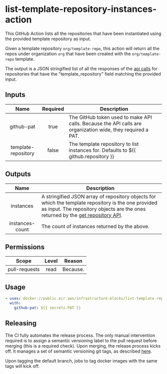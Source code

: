 # list-template-repository-instances-action

This GitHub Action lists all the repositories that have been instantiated using the provided template repository
as input.

Given a template repository `org/template-repo`, this action will return all the repos under organization
`org` that have been created with the `org/template-repo` template.

The output is a JSON stringified list of all the responses of the [api calls](https://docs.github.com/en/rest/repos/repos?apiVersion=2022-11-28#get-a-repository)
for repositories that have the "template_repository" field matching the provided input.

## Inputs

|        Name         | Required | Description                                                                                                |
|:-------------------:|:--------:|------------------------------------------------------------------------------------------------------------|
|     github-pat      |   true   | The GitHub token used to make API calls. Because the API calls are organization wide, they required a PAT. |
| template-repository |  false   | The template repository to list instances for. Defaults to ${{ github.repository }}                        |

## Outputs

|      Name       | Description                                                                                                                                                                                                                                                                  |
|:---------------:|------------------------------------------------------------------------------------------------------------------------------------------------------------------------------------------------------------------------------------------------------------------------------|
|    instances    | A stringified JSON array of repository objects for which the template repository is the one provided as input. The repository objects are the ones returned by the [get repository API](https://docs.github.com/en/rest/repos/repos?apiVersion=2022-11-28#get-a-repository). |
| instances-count | The count of instances returned by the above.                                                                                                                                                                                                                                |

## Permissions

|     Scope     | Level | Reason   |
|:-------------:|:-----:|----------|
| pull-requests | read  | Because. |

## Usage

```yaml
- uses: docker://public.ecr.aws/infrastructure-blocks/list-template-repository-instances-action:v2
  with:
    github-pat: ${{ secrets.PAT }}
```

## Releasing

The CI fully automates the release process. The only manual intervention required is to assign a semantic
versioning label to the pull request before merging (this is a required check). Upon merging, the
release process kicks off. It manages a set of semantic versioning git tags,
as described [here](https://github.com/infrastructure-blocks/git-tag-semver-action).

Upon tagging the default branch, jobs to tag docker images with the same tags will kick off.
